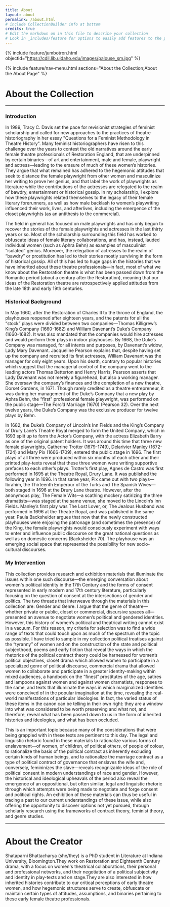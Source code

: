 ```yaml
---
title: About
layout: about
permalink: /about.html
# include CollectionBuilder info at bottom
credits: true
# Edit the markdown on in this file to describe your collection
# Look in _includes/feature for options to easily add features to the page
---
```


{% include feature/jumbotron.html objectid="https://cdil.lib.uidaho.edu/images/palouse_sm.jpg" %}

{% include feature/nav-menu.html sections="About the Collection;About the About Page" %}

# About the Collection
---
### Introduction

In 1989, Tracy C. Davis set the pace for revisionist strategies of feminist scholarship and called for new approaches to the practices of theatre historiography in her essay "Questions for a Feminist Methodology in Theatre History". Many feminist historiographers have risen to this challenge over the years to contest the old narratives around the early female theatre professionals of Restoration England, that are underpinned by certain binaries—of art and entertainment, male and female, playwright and actress—leading to the erasure of much of these women’s histories. They argue that what remained has adhered to the hegemonic attitudes that seek to distance the female playwright from other women and masculinize her writing to prove her genius, and that label the work of playwrights as literature while the contributions of the actresses are relegated to the realm of bawdry, entertainment or historical gossip. In my scholarship, I explore how these playwrights related themselves to the legacy of their female literary forerunners, as well as how male backlash to women’s playwriting influenced their work, lives, and afterlives, including the emergence of the closet playwrights (as an antithesis to the commercial). 

The field in general has focused on male playwrights and has only begun to recover the stories of the female playwrights and actresses in the last thirty years or so. Most of the scholarship surrounding this field has worked to obfuscate ideas of female literary collaborations, and has, instead, lauded individual women (such as Aphra Behn) as examples of masculinist “isolated” genius. Moreover, the relegation of actresses to the realm of “bawdry” or prostitution has led to their stories mostly surviving in the form of historical gossip. All of this has led to huge gaps in the histories that we have inherited about these theatre professionals—in fact, most of what we know about the Restoration theatre is what has been passed down from the Romantic period (about a century after the Restoration), meaning that our ideas of the Restoration theatre are retrospectively applied attitudes from the late 18th and early 19th centuries.  

### Historical Background

In May 1660, after the Restoration of Charles II to the throne of England, the playhouses reopened after eighteen years, and the patents for all the “stock” plays were divided between two companies—Thomas Killigrew’s King’s Company (1660-1682) and William Davenant’s Duke’s Company (1660-1682). It was also mandated that the companies would hire actresses and would perform their plays in indoor playhouses. By 1668, the Duke’s Company was managed, for all intents and purposes, by Davenant’s widow, Lady Mary Davenant. Jacqueline Pearson explains that, despite having set up the company and recruited its first actresses, William Davenant was the manager for only eight years. Upon his death, contrary to popular histories which suggest that the managerial control of the company went to the leading actors Thomas Betterton and Henry Harris, Pearson asserts that Lady Davenant was not merely a figurehead, but also a working manager. She oversaw the company’s finances and the completion of a new theatre, Dorset Gardens, in 1671. Though rarely credited as a theatre entrepreneur, it was during her management of the Duke’s Company that a new play by Aphra Behn, the “first” professional female playwright, was performed on the public stage—The Forc’d Marriage (1670) (Pearson 32).  Over the next twelve years, the Duke’s Company was the exclusive producer for twelve plays by Behn. 

In 1682, the Duke’s Company of Lincoln’s Inn Fields and the King’s Company of Drury Lane’s Theatre Royal merged to form the United Company, which in 1693 split up to form the Actor’s Company, with the actress Elizabeth Barry as one of the original patent holders. It was around this time that three new female playwrights, Catherine Trotter (1679-1749), Delarivier Manley (1672-1724) and Mary Pix (1666-1709), entered the public stage in 1696. The first plays of all three were produced within six months of each other and their printed play-texts reveal that these three women were writing supportive prefaces to each other’s plays. Trotter’s first play, Agnes de Castro was first performed in 1695 at the Theatre Royal, Drury Lane. It was published the following year in 1696. In that same year, Pix came out with two plays—Ibrahim, the Thirteenth Emperour of the Turks and The Spanish Wives—both staged in 1696 at the Drury Lane theatre. However, after the anonymous play, The Female Wits—a scathing mockery satirizing the three dramatists—was staged at the same venue, she moved to the Lincoln’s Inn Fields. Manley’s first play was The Lost Lover, or, The Jealous Husband was performed in 1696 at the Theatre Royal, and was published in the same year. Paula Backsheider argues that now that the newly constructed playhouses were enjoying the patronage (and sometimes the presence) of the King, the female playwrights would consciously experiment with ways to enter and influence public discourse on the great national questions as well as on domestic concerns (Backsheider 70). The playhouse was an emerging social space that represented the possibility for new socio-cultural discourses.

### My Intervention

This collection provides research and exhibition materials that illuminate the issues within one such discourse—the emerging conversation about women's political identity in the 17th Century and the forms of consent represented in early modern and 17th century literature, particularly focusing on the question of consent at the intersections of gender and politics. The two threads that interweave through the materials in this collection are: Gender and Genre. I argue that the genre of theatre—whether private or public, closet or commercial, discursive spaces all—presented an avenue to negotiate women’s political and gendered identities. However, this history of women’s political and theatrical writing cannot exist in a vacuum. For this reason, my criteria for selection was to find a wide range of texts that could touch upon as much of the spectrum of the topic as possible. I have tried to sample in my collection political treatises against the “tyranny” of women and on the construction of the state and political subjecthood, poems and early fiction that reveal the ways in which the rhetorics of the political contract theory could be harnessed for women’s political objectives, closet drama which allowed women to participate in a specialized genre of political discourse, commercial drama that allowed women to collaborate and participate in a greater identity-making within mixed audiences, a handbook on the “finest” prostitutes of the age, satires and lampoons against women and against women dramatists, responses to the same, and texts that illuminate the ways in which marginalized identities were conceived of in the popular imagination at the time, revealing the real-world manifestations of particular ideologies. In fact, the varied status of these items in the canon can be telling in their own right: they are a window into what was considered to be worth preserving and what not, and therefore, reveal what has been passed down to us in the form of inherited histories and ideologies, and what has been occluded.

This is an important topic because many of the considerations that were being grappled with in these texts are pertinent to this day. The legal and linguistic rhetoric found in these materials to rationalize various forms of enslavement—of women, of children, of political others, of people of colour, to rationalize the basis of the political contract as inherently excluding certain kinds of human beings, and to rationalize the marriage contract as a type of political contract of governance that enslaves the wife and, conversely, femininizes the slave—reveals recognizable ideas of the role of political consent in modern understandings of race and gender. However, the historical and ideological upheavals of the period also reveal the emergence of an oppositional, but often similar, legal and linguistic rhetoric through which attempts were being made to negotiate and forge consent and political rights. An exhibition of these materials can thus be useful in tracing a past to our current understandings of these issue, while also offering the opportunity to discover options not yet pursued, through scholarly research using the frameworks of contract theory, feminist theory, and genre studies.

---
# About the Creator

Shataparni Bhattacharya (she/they) is a PhD student in Literature at Indiana University, Bloomington.They work on Restoration and Eighteenth Century drama, with a focus on women's theatrical collaborations, their personal and professional networks, and their negotiation of a political subjectivity and identity in play-texts and on stage.They are also interested in how inherited histories contribute to our critical perceptions of early theatre women, and how hegemonic structures serve to create, obfuscate or maintain certain types of attitudes, assumptions, and binaries pertaining to these early female theatre professionals.

